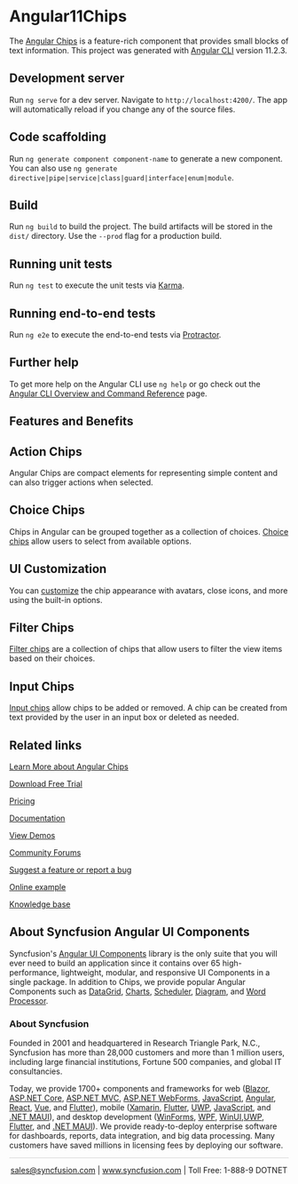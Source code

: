 # Angular11Chips

The [Angular Chips](https://www.syncfusion.com/angular-ui-components/angular-chips?utm_source=github&utm_medium=listing&utm_campaign=angular-chips-github-samples) is a feature-rich component that provides small blocks of text information. This project was generated with [Angular CLI](https://github.com/angular/angular-cli) version 11.2.3.

## Development server

Run `ng serve` for a dev server. Navigate to `http://localhost:4200/`. The app will automatically reload if you change any of the source files.

## Code scaffolding

Run `ng generate component component-name` to generate a new component. You can also use `ng generate directive|pipe|service|class|guard|interface|enum|module`.

## Build

Run `ng build` to build the project. The build artifacts will be stored in the `dist/` directory. Use the `--prod` flag for a production build.

## Running unit tests

Run `ng test` to execute the unit tests via [Karma](https://karma-runner.github.io).

## Running end-to-end tests

Run `ng e2e` to execute the end-to-end tests via [Protractor](http://www.protractortest.org/).

## Further help

To get more help on the Angular CLI use `ng help` or go check out the [Angular CLI Overview and Command Reference](https://angular.io/cli) page.

## Features and Benefits

## Action Chips

Angular Chips are compact elements for representing simple content and can also trigger actions when selected.

## Choice Chips

Chips in Angular can be grouped together as a collection of choices. [Choice chips](https://ej2.syncfusion.com/angular/documentation/chips/types/#choice-chip?utm_source=github&utm_medium=listing&utm_campaign=angular-chips-github-samples) allow users to select from available options.

## UI Customization

You can [customize](https://ej2.syncfusion.com/angular/documentation/chips/customization/?utm_source=github&utm_medium=listing&utm_campaign=angular-chips-github-samples) the chip appearance with avatars, close icons, and more using the built-in options.

## Filter Chips

[Filter chips](https://ej2.syncfusion.com/angular/documentation/chips/types/#filter-chip?utm_source=github&utm_medium=listing&utm_campaign=angular-chips-github-samples) are a collection of chips that allow users to filter the view items based on their choices.

## Input Chips

[Input chips](https://ej2.syncfusion.com/angular/documentation/chips/types/#input-chip?utm_source=github&utm_medium=listing&utm_campaign=angular-chips-github-samples) allow chips to be added or removed. A chip can be created from text provided by the user in an input box or deleted as needed.


## Related links
[Learn More about Angular Chips ](https://www.syncfusion.com/angular-ui-components/angular-chips?utm_source=github&utm_medium=listing&utm_campaign=angular-chips-github-samples)

[Download Free Trial](https://www.syncfusion.com/downloads/angular?utm_source=github&utm_medium=listing&utm_campaign=angular-chips-github-samples)

[Pricing](https://www.syncfusion.com/sales/products/angular?utm_source=github&utm_medium=listing&utm_campaign=angular-chips-github-samples)

[Documentation](https://ej2.syncfusion.com/angular/documentation/chips/getting-started/?utm_source=github&utm_medium=listing&utm_campaign=angular-chips-github-samples)

[View Demos](https://github.com/SyncfusionExamples/ej2-angular-11-chips?utm_source=github&utm_medium=listing&utm_campaign=angular-chips-github-samples)

[Community Forums](https://www.syncfusion.com/forums/angular-ui-components?utm_source=github&utm_medium=listing&utm_campaign=angular-chips-github-samples)

[Suggest a feature or report a bug](https://www.syncfusion.com/feedback/angular?utm_source=github&utm_medium=listing&utm_campaign=angular-chips-github-samples)

[Online example](https://ej2.syncfusion.com/angular/demos/#/bootstrap5/chips/default?utm_source=github&utm_medium=listing&utm_campaign=angular-chips-github-samples)

[Knowledge base](https://www.syncfusion.com/kb/angular-ui-components?utm_source=github&utm_medium=listing&utm_campaign=angular-chips-github-samples)


## About Syncfusion Angular UI Components

Syncfusion's [Angular UI Components](https://www.syncfusion.com/angular-ui-components?utm_source=github&utm_medium=listing&utm_campaign=angular-chips-github-samples) library is the only suite that you will ever need to build an application since it contains over 65 high-performance, lightweight, modular, and responsive UI Components in a single package. In addition to Chips, we provide popular Angular Components such as [DataGrid](https://www.syncfusion.com/angular-ui-components/angular-grid?utm_source=github&utm_medium=listing&utm_campaign=angular-chips-github-samples), [Charts](https://www.syncfusion.com/angular-ui-components/angular-charts?utm_source=github&utm_medium=listing&utm_campaign=angular-chips-github-samples), [Scheduler](https://www.syncfusion.com/angular-ui-components/angular-scheduler?utm_source=github&utm_medium=listing&utm_campaign=angular-chips-github-samples), [Diagram](https://www.syncfusion.com/angular-ui-components/angular-diagram?utm_source=github&utm_medium=listing&utm_campaign=angular-chips-github-samples), and [Word Processor](https://www.syncfusion.com/angular-ui-components/angular-word-processor?utm_source=github&utm_medium=listing&utm_campaign=angular-chips-github-samples).

### About Syncfusion
Founded in 2001 and headquartered in Research Triangle Park, N.C., Syncfusion has more than 28,000 customers and more than 1 million users, including large financial institutions, Fortune 500 companies, and global IT consultancies.

Today, we provide 1700+ components and frameworks for web ([Blazor](https://www.syncfusion.com/blazor-components?utm_source=github&utm_medium=listing&utm_campaign=angular-chips-github-samples), [ASP.NET Core](https://www.syncfusion.com/aspnet-core-ui-controls?utm_source=github&utm_medium=listing&utm_campaign=angular-chips-github-samples), [ASP.NET MVC](https://www.syncfusion.com/aspnet-mvc-ui-controls?utm_source=github&utm_medium=listing&utm_campaign=angular-chips-github-samples), [ASP.NET WebForms](https://www.syncfusion.com/jquery/aspnet-webforms-ui-controls?utm_source=github&utm_medium=listing&utm_campaign=angular-chips-github-samples), [JavaScript](https://www.syncfusion.com/javascript-ui-controls?utm_source=github&utm_medium=listing&utm_campaign=angular-chips-github-samples), [Angular](https://www.syncfusion.com/angular-ui-components?utm_source=github&utm_medium=listing&utm_campaign=angular-chips-github-samples), [React](https://www.syncfusion.com/react-ui-components?utm_source=github&utm_medium=listing&utm_campaign=angular-chips-github-samples), [Vue](https://www.syncfusion.com/vue-ui-components?utm_source=github&utm_medium=listing&utm_campaign=angular-chips-github-samples), and [Flutter](https://www.syncfusion.com/flutter-widgets?utm_source=github&utm_medium=listing&utm_campaign=angular-chips-github-samples)), mobile ([Xamarin](https://www.syncfusion.com/xamarin-ui-controls?utm_source=github&utm_medium=listing&utm_campaign=angular-chips-github-samples), [Flutter](https://www.syncfusion.com/flutter-widgets?utm_source=github&utm_medium=listing&utm_campaign=angular-chips-github-samples), [UWP](https://www.syncfusion.com/uwp-ui-controls?utm_source=github&utm_medium=listing&utm_campaign=angular-chips-github-samples), [JavaScript](https://www.syncfusion.com/javascript-ui-controls?utm_source=github&utm_medium=listing&utm_campaign=angular-chips-github-samples), and [.NET MAUI](https://www.syncfusion.com/maui-controls?utm_source=github&utm_medium=listing&utm_campaign=angular-chips-github-samples)), and desktop development ([WinForms](https://www.syncfusion.com/winforms-ui-controls?utm_source=github&utm_medium=listing&utm_campaign=angular-chips-github-samples), [WPF](https://www.syncfusion.com/wpf-controls?utm_source=github&utm_medium=listing&utm_campaign=angular-chips-github-samples), [WinUI](https://www.syncfusion.com/winui-controls?utm_source=github&utm_medium=listing&utm_campaign=angular-chips-github-samples),[UWP](https://www.syncfusion.com/uwp-ui-controls?utm_source=github&utm_medium=listing&utm_campaign=angular-chips-github-samples), [Flutter](https://www.syncfusion.com/flutter-widgets?utm_source=github&utm_medium=listing&utm_campaign=angular-chips-github-samples), and [.NET MAUI](https://www.syncfusion.com/maui-controls?utm_source=github&utm_medium=listing&utm_campaign=angular-chips-github-samples)). We provide ready-to-deploy enterprise software for dashboards, reports, data integration, and big data processing. Many customers have saved millions in licensing fees by deploying our software.

<hr style="height:0.3px;border:none;color:lightgrey;background-color:lightgrey;" />

<p align="center">
<a href="mailto:sales@syncfusion.com?Subject=Syncfusion Angular Chips - GitHub" target="_top">sales@syncfusion.com</a> | <a href="https://www.syncfusion.com?utm_source=github&utm_medium=listing&utm_campaign=angular-chips-github-samples">www.syncfusion.com</a> | Toll Free: 1-888-9 DOTNET <br>
</p>
